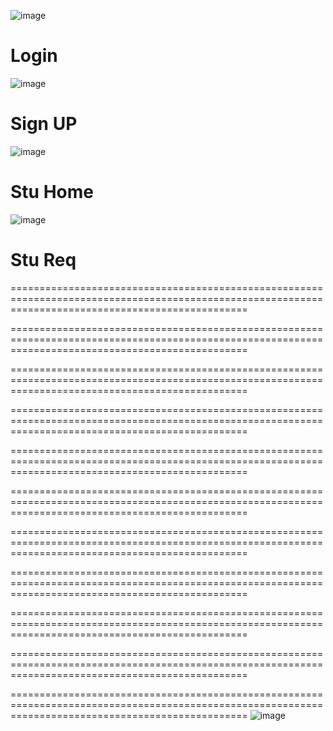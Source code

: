 ![image](https://github.com/M-Amin-Kiani/Sama-Uni/assets/100538655/1523b56f-273b-41f1-96f7-fa03297cc861)

Login
=====================================================================================================================================================
![image](https://github.com/M-Amin-Kiani/Sama-Uni/assets/100538655/697216a2-fcba-4036-8c70-ec5415f18436)

Sign UP
=====================================================================================================================================================
![image](https://github.com/M-Amin-Kiani/Sama-Uni/assets/100538655/831c0b2c-60ed-484c-84b0-de586592473b)       

Stu Home
=====================================================================================================================================================
![image](https://github.com/M-Amin-Kiani/Sama-Uni/assets/100538655/748f1cbd-9f54-4b01-9a5f-e305e7eee4f9)

Stu Req
=====================================================================================================================================================

=====================================================================================================================================================

=====================================================================================================================================================

=====================================================================================================================================================

=====================================================================================================================================================

=====================================================================================================================================================

=====================================================================================================================================================

=====================================================================================================================================================

=====================================================================================================================================================

=====================================================================================================================================================

=====================================================================================================================================================

=====================================================================================================================================================
![image](https://github.com/M-Amin-Kiani/Sama-Uni/assets/100538655/b937f97b-5d5d-4645-9a51-8c5031e2fdee)

